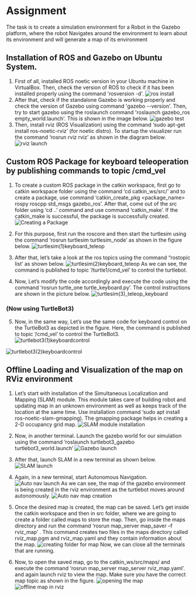 # Assignment
The task is to create a simulation environment for a Robot in the Gazebo platform, where the robot Navigates around the environment to learn about its environment and will generate a map of its environment

## Installation of ROS and Gazebo on Ubuntu System.
 1.	First of all, installed ROS noetic version in your Ubuntu machine in VirtualBox. Then, check the version of ROS to check if it has been installed properly using the command 'rosversion -d'. 
![ros install](https://user-images.githubusercontent.com/83338844/182037660-8d0d8811-5023-460c-91ec-0b9d8161d346.png)
 2.	After that, check if the standalone Gazebo is working properly and check the version of Gazebo using command 'gazebo --version'. Then, try to start gazebo using the roslaunch command 'roslaunch gazebo_ros empty_world.launch'. This is shown in the image below.
![gazebo test](https://user-images.githubusercontent.com/83338844/182037625-f28a22eb-eb5b-4445-a533-76b907d235cf.png)
3.	Then, install rviz (ROS Visualization) using the command ‘sudo apt-get install ros-noetic-rviz’ (for noetic distro). To startup the visualizer run the command ‘rosrun rviz rviz’ as shown in the diagram below.
![rviz launch](https://user-images.githubusercontent.com/83338844/182207634-22efbe19-c4a8-4106-a998-74ac0bb8dc3a.png)

## Custom ROS Package for keyboard teleoperation by publishing commands to topic /cmd_vel

1.	To create a custom ROS package in the catkin workspace, first go to catkin workspace folder using the command ‘cd catkin_ws/src/’ and to create a package, use command ‘catkin_create_pkg <package_name> rospy roscpp std_msgs gazebo_ros’. After that, come out of the src folder using ‘cd ..’ command and use command ‘catkin_make’. If the catkin_make is successful, the package is successfully created. 
![Creating a Package](https://user-images.githubusercontent.com/83338844/182207853-8ac43be9-a63a-420d-a15f-901e4fdf59ee.png)

2.	For this purpose, first run the roscore and then start the turtlesim using the command ‘rosrun turtlesim turtlesim_node’ as shown in the figure below.
![turtlesim(1)keyboard_teleop](https://user-images.githubusercontent.com/83338844/182208162-edb788f7-37c9-49f5-9d9e-2541adabad1a.png)

3.	After that, let’s take a look at the ros topics using the command “rostopic list’ as shown below.
![turtlesim(2)keyboard_teleop](https://user-images.githubusercontent.com/83338844/182208441-34d359a4-470c-4573-b49d-d2ef74539a3b.png)
As we can see, the command is published to topic ‘/turtle1/cmd_vel’ to control the turtlebot.

4.	Now, Let’s modify the code accordingly and execute the code using the command ‘rosrun turtle_one turtle_keyboard.py’. The control instructions are shown in the picture below.
![turtlesim(3)_teleop_keyboard](https://user-images.githubusercontent.com/83338844/182208760-290263d7-00a4-4f1b-90da-5c5a885c3303.png)

### (Now using TurtleBot3)
5.	Now, in the same way, Let’s use the same code for keyboard control on the TurtleBot3 as depicted in the figure. Here, the command is published to topic ‘/cmd_vel’   to control the TurtleBot3.
![turtlebot3(1)keyboardcontrol](https://user-images.githubusercontent.com/83338844/182208986-f79b8cfe-95ae-432b-a811-6399d604adf1.png)

![turtlebot3(2)keyboardcontrol](https://user-images.githubusercontent.com/83338844/182209020-fab46cdd-c2e5-49c1-b991-3c65ec7a5ad3.png)

## Offline Loading and Visualization of the map on RViz environment

1.	Let’s start with installation of the Simultaneous Localization and Mapping (SLAM) module. This module takes care of building robot and updating map in an unknown environment as well as keeps track of the location at the same time. Use installation command ‘sudo apt install ros-noetic-slam-gmapping). The gmapping package helps in creating a 2-D occupancy grid map.
![SLAM module installation](https://user-images.githubusercontent.com/83338844/182410436-b51f090a-e462-41a5-b247-5a44a9144508.png)

2.	Now, in another terminal. Launch the gazebo world for our simulation using the command ‘roslaunch turtlebot3_gazebo turtlebot3_world.launch’
![Gazebo launch](https://user-images.githubusercontent.com/83338844/182410827-97998022-8c63-4cd2-938a-fa22caf54f40.png)

3.	After that, launch SLAM in a new terminal as shown below.
![SLAM launch](https://user-images.githubusercontent.com/83338844/182411006-6fe287f6-377f-442b-a9db-7c4b20960454.png)

4.	Again, in a new terminal, start Autonomous Navigation.
![Auto nav launch](https://user-images.githubusercontent.com/83338844/182411214-a2c08316-9e49-49de-b22e-00de70f43c0f.png)
As we can see, the map of the gazebo environment is being created in the rviz environment as the turtlebot moves around autonomously.
![Auto nav map creation](https://user-images.githubusercontent.com/83338844/182411437-ed71f7cc-f426-485c-8198-fca3161b7208.png)

5.	Once the desired map is created, the map can be saved. Let’s get inside the catkin workspace and then in src folder, where we are going to create a folder called maps to store the map. Then, go inside the maps directory and run the command ‘rosrun map_server map_saver –f  rviz_map’ . This command creates two files in the maps directory called rviz_map.pgm and rviz_map.yaml and they contain information about the map.
![creating folder for map](https://user-images.githubusercontent.com/83338844/182411672-7261e0a3-c8ac-4156-aaac-5bbd9159f65b.png)
Now, we can close all the terminals that are running.

6.	Now, to open the saved map, go to the catkin_ws/src/maps/ and execute the command ‘rosrun map_server map_server rviz_map.yaml’. and again launch rviz to view the map. Make sure you have the correct map topic as shown in the figure.
![opening the map](https://user-images.githubusercontent.com/83338844/182412227-4a81837a-76d7-41dd-b79a-cb60c83e91bb.png)
![offline map in rviz](https://user-images.githubusercontent.com/83338844/182412329-2d227d6b-c809-4244-90f3-afe5b5162bb2.png)


